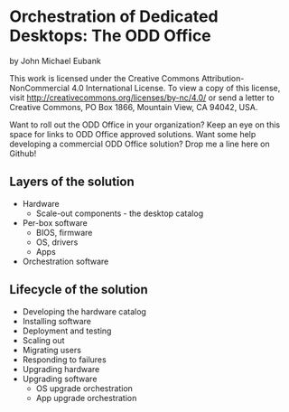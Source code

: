 # Orchestration of Dedicated Desktops: The ODD Office
by John Michael Eubank

This work is licensed under the Creative Commons Attribution-NonCommercial 4.0 International License. To view a copy of this license, visit http://creativecommons.org/licenses/by-nc/4.0/ or send a letter to Creative Commons, PO Box 1866, Mountain View, CA 94042, USA.

Want to roll out the ODD Office in your organization? Keep an eye on this space for links to ODD Office approved solutions. Want some help developing a commercial ODD Office solution? Drop me a line here on Github!


## Layers of the solution

* Hardware
  * Scale-out components - the desktop catalog
* Per-box software
  * BIOS, firmware
  * OS, drivers
  * Apps
* Orchestration software

## Lifecycle of the solution

* Developing the hardware catalog
* Installing software
* Deployment and testing
* Scaling out
* Migrating users
* Responding to failures
* Upgrading hardware
* Upgrading software
    * OS upgrade orchestration
    * App upgrade orchestration
